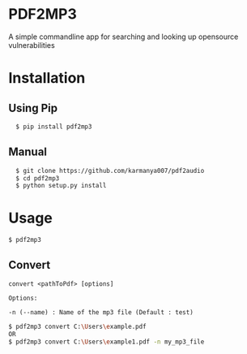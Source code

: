 # PDF2MP3

A simple commandline app for searching and looking up opensource vulnerabilities

# Installation

## Using Pip

```bash
  $ pip install pdf2mp3
```
## Manual

```bash
  $ git clone https://github.com/karmanya007/pdf2audio
  $ cd pdf2mp3
  $ python setup.py install
```
# Usage

```bash
$ pdf2mp3
```
## Convert
`convert <pathToPdf> [options]`
<br>

`Options:`
<br>

`-n (--name) : Name of the mp3 file (Default : test)`
```bash
$ pdf2mp3 convert C:\Users\example.pdf
OR
$ pdf2mp3 convert C:\Users\example1.pdf -n my_mp3_file
```
